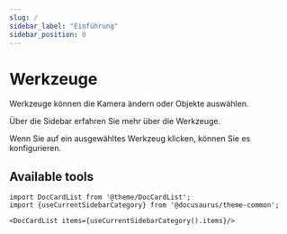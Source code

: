 ```yaml
---
slug: /
sidebar_label: "Einführung"
sidebar_position: 0
---
```


# Werkzeuge

Werkzeuge können die Kamera ändern oder Objekte auswählen.

Über die Sidebar erfahren Sie mehr über die Werkzeuge.

Wenn Sie auf ein ausgewähltes Werkzeug klicken, können Sie es konfigurieren.

## Available tools

```mdx-code-block
import DocCardList from '@theme/DocCardList';
import {useCurrentSidebarCategory} from '@docusaurus/theme-common';

<DocCardList items={useCurrentSidebarCategory().items}/>
```
